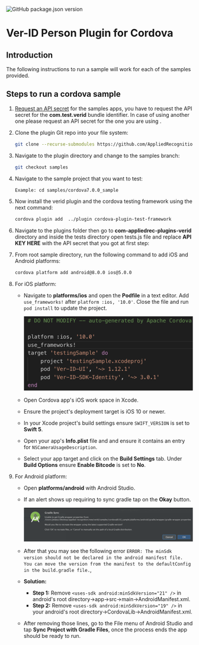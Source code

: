 ![GitHub package.json version](https://img.shields.io/github/package-json/v/AppliedRecognition/Ver-ID-Person-Cordova-Plugin.svg)

# Ver-ID Person Plugin for Cordova

## Introduction

The following instructions to run a sample will work for each of the
samples provided.

## Steps to run a cordova sample

1. [Request an API secret](https://dev.ver-id.com/admin/register) for the
   samples apps, you have to request the API secret for the
   **com.test.verid** bundle identifier. In case of using another one please
   request an API secret for the one you are using .
2. Clone the plugin Git repo into your file system:

    ~~~bash
    git clone --recurse-submodules https://github.com/AppliedRecognition/Ver-ID-Person-Cordova-Plugin.git
    ~~~
3. Navigate to the plugin directory and change to the samples branch:

	~~~bash
	git checkout samples
	~~~
4. Navigate to the sample project that you want to test:

	~~~bash
	Example: cd samples/cordova7.0.0_sample
	~~~
5. Now install the verid plugin and the cordova testing framework using the next command:

	~~~bash
	cordova plugin add  ../plugin cordova-plugin-test-framework
	~~~
6. Navigate to the plugins folder then go to **com-appliedrec-plugins-verid**
   directory and inside the tests directory open tests.js file and replace 
   **API KEY HERE** with the API secret that you got at first step:

7. From root sample directory, run the following command to add iOS and
   Android platforms:
    
    ~~~bash
	cordova platform add android@8.0.0 ios@5.0.0
	~~~
8. For iOS platform:
   - Navigate to **platforms/ios** and open the **Podfile** in a text editor.
     Add `use_frameworks!` after `platform :ios, '10.0'`. Close the file and run
     `pod install`
     to update the project.

     ![PodFile in iOS](documentation/pod_file_ios.png)
    - Open Cordova app's iOS work space in Xcode.
    - Ensure the project's deployment target is iOS 10 or newer.
    - In your Xcode project's build settings ensure `SWIFT_VERSION` is set to **Swift 5**.
    - Open your app's **Info.plist** file and and ensure it contains an entry for `NSCameraUsageDescription`.
    - Select your app target and click on the **Build Settings** tab. Under
      **Build Options** ensure **Enable Bitcode** is set to **No**.

9. For Android platform:
   - Open **platforms/android** with Android Studio.
   - If an alert shows up requiring to sync gradle tap on the **Okay** button.

        ![graddle sync](documentation/graddle_sync.png)
   - After that you may see the following error `ERROR: The minSdk version should not be declared in the android manifest file. You can move the version from the manifest to the defaultConfig in the build.gradle file.`,
   - **Solution:**	
		- **Step 1:** Remove `<uses-sdk android:minSdkVersion="21" />` in android's root directory->app->src->main->AndroidManifest.xml.		
		- **Step 2:** Remove `<uses-sdk android:minSdkVersion="19" />` in your android's root directory->CordovaLib->AndroidManifest.xml.

    - After removing those lines, go to the File menu of Android Studio and tap
      **Sync Project with Gradle Files**, once the process ends the app should
      be ready to run.
 

